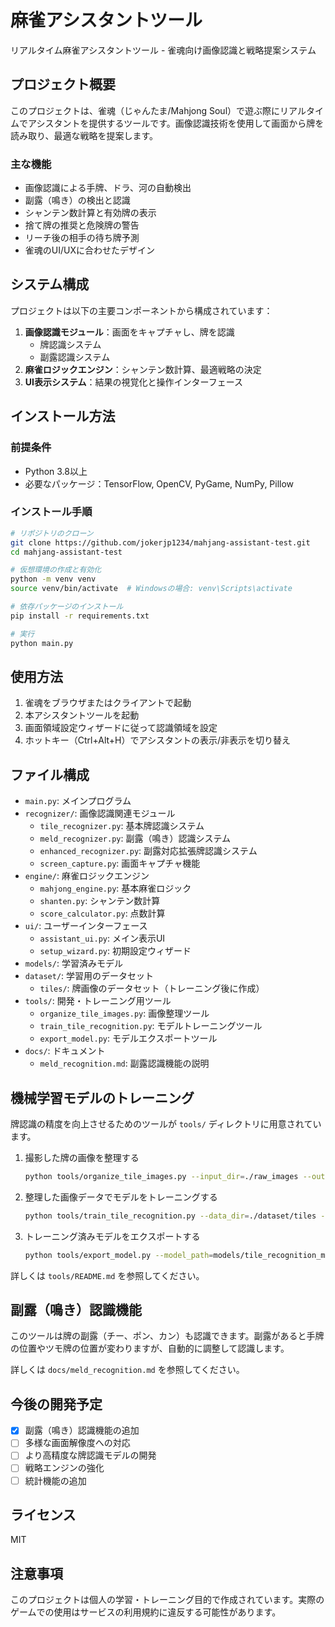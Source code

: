 # 麻雀アシスタントツール

リアルタイム麻雀アシスタントツール - 雀魂向け画像認識と戦略提案システム

## プロジェクト概要

このプロジェクトは、雀魂（じゃんたま/Mahjong Soul）で遊ぶ際にリアルタイムでアシスタントを提供するツールです。画像認識技術を使用して画面から牌を読み取り、最適な戦略を提案します。

### 主な機能

- 画像認識による手牌、ドラ、河の自動検出
- 副露（鳴き）の検出と認識
- シャンテン数計算と有効牌の表示
- 捨て牌の推奨と危険牌の警告
- リーチ後の相手の待ち牌予測
- 雀魂のUI/UXに合わせたデザイン

## システム構成

プロジェクトは以下の主要コンポーネントから構成されています：

1. **画像認識モジュール**：画面をキャプチャし、牌を認識
   - 牌認識システム
   - 副露認識システム
2. **麻雀ロジックエンジン**：シャンテン数計算、最適戦略の決定
3. **UI表示システム**：結果の視覚化と操作インターフェース

## インストール方法

### 前提条件

- Python 3.8以上
- 必要なパッケージ：TensorFlow, OpenCV, PyGame, NumPy, Pillow

### インストール手順

```bash
# リポジトリのクローン
git clone https://github.com/jokerjp1234/mahjang-assistant-test.git
cd mahjang-assistant-test

# 仮想環境の作成と有効化
python -m venv venv
source venv/bin/activate  # Windowsの場合: venv\Scripts\activate

# 依存パッケージのインストール
pip install -r requirements.txt

# 実行
python main.py
```

## 使用方法

1. 雀魂をブラウザまたはクライアントで起動
2. 本アシスタントツールを起動
3. 画面領域設定ウィザードに従って認識領域を設定
4. ホットキー（Ctrl+Alt+H）でアシスタントの表示/非表示を切り替え

## ファイル構成

- `main.py`: メインプログラム
- `recognizer/`: 画像認識関連モジュール
  - `tile_recognizer.py`: 基本牌認識システム
  - `meld_recognizer.py`: 副露（鳴き）認識システム
  - `enhanced_recognizer.py`: 副露対応拡張牌認識システム
  - `screen_capture.py`: 画面キャプチャ機能
- `engine/`: 麻雀ロジックエンジン
  - `mahjong_engine.py`: 基本麻雀ロジック
  - `shanten.py`: シャンテン数計算
  - `score_calculator.py`: 点数計算
- `ui/`: ユーザーインターフェース
  - `assistant_ui.py`: メイン表示UI
  - `setup_wizard.py`: 初期設定ウィザード
- `models/`: 学習済みモデル
- `dataset/`: 学習用のデータセット
  - `tiles/`: 牌画像のデータセット（トレーニング後に作成）
- `tools/`: 開発・トレーニング用ツール
  - `organize_tile_images.py`: 画像整理ツール
  - `train_tile_recognition.py`: モデルトレーニングツール
  - `export_model.py`: モデルエクスポートツール
- `docs/`: ドキュメント
  - `meld_recognition.md`: 副露認識機能の説明

## 機械学習モデルのトレーニング

牌認識の精度を向上させるためのツールが `tools/` ディレクトリに用意されています。

1. 撮影した牌の画像を整理する
   ```bash
   python tools/organize_tile_images.py --input_dir=./raw_images --output_dir=./dataset/tiles --interactive
   ```

2. 整理した画像データでモデルをトレーニングする
   ```bash
   python tools/train_tile_recognition.py --data_dir=./dataset/tiles --epochs=50
   ```

3. トレーニング済みモデルをエクスポートする
   ```bash
   python tools/export_model.py --model_path=models/tile_recognition_model/best_model.h5 --output_dir=models/tile_recognition_model
   ```

詳しくは `tools/README.md` を参照してください。

## 副露（鳴き）認識機能

このツールは牌の副露（チー、ポン、カン）も認識できます。副露があると手牌の位置やツモ牌の位置が変わりますが、自動的に調整して認識します。

詳しくは `docs/meld_recognition.md` を参照してください。

## 今後の開発予定

- [x] 副露（鳴き）認識機能の追加
- [ ] 多様な画面解像度への対応
- [ ] より高精度な牌認識モデルの開発
- [ ] 戦略エンジンの強化
- [ ] 統計機能の追加

## ライセンス

MIT

## 注意事項

このプロジェクトは個人の学習・トレーニング目的で作成されています。実際のゲームでの使用はサービスの利用規約に違反する可能性があります。
